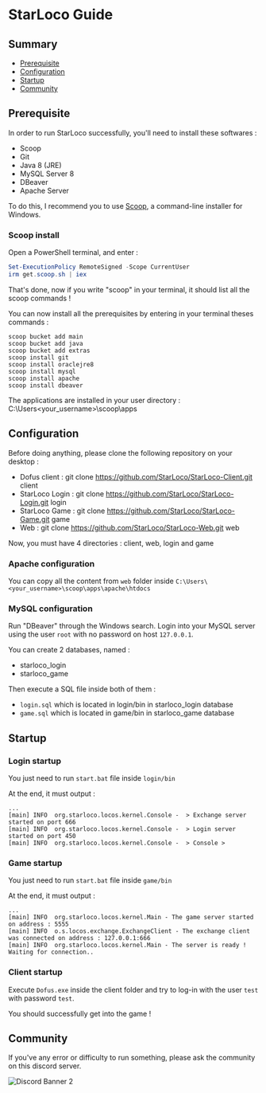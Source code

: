 # StarLoco Guide

## Summary
- [Prerequisite](#prerequisiteg)
- [Configuration](#configuration)
- [Startup](#startup)
- [Community](#community)

## Prerequisite

In order to run StarLoco successfully, you'll need to install these softwares :
- Scoop
- Git
- Java 8 (JRE)
- MySQL Server 8
- DBeaver
- Apache Server

To do this, I recommend you to use [Scoop](https://scoop.sh/), a command-line installer for Windows.

### Scoop install
Open a PowerShell terminal, and enter :
```powershell
Set-ExecutionPolicy RemoteSigned -Scope CurrentUser
irm get.scoop.sh | iex
```
That's done, now if you write "scoop" in your terminal, it should list all the scoop commands !

You can now install all the prerequisites by entering in your terminal theses commands :
```
scoop bucket add main
scoop bucket add java
scoop bucket add extras
scoop install git
scoop install oraclejre8
scoop install mysql
scoop install apache
scoop install dbeaver
```

The applications are installed in your user directory : C:\Users\<your_username>\scoop\apps

## Configuration

Before doing anything, please clone the following repository on your desktop :
- Dofus client : git clone https://github.com/StarLoco/StarLoco-Client.git client
- StarLoco Login : git clone https://github.com/StarLoco/StarLoco-Login.git login
- StarLoco Game : git clone https://github.com/StarLoco/StarLoco-Game.git game
- Web : git clone https://github.com/StarLoco/StarLoco-Web.git web

Now, you must have 4 directories : client, web, login and game

### Apache configuration

You can copy all the content from `web` folder inside `C:\Users\<your_username>\scoop\apps\apache\htdocs`

### MySQL configuration

Run "DBeaver" through the Windows search. Login into your MySQL server using the user `root` with no password on host `127.0.0.1`.

You can create 2 databases, named :
- starloco_login
- starloco_game

Then execute a SQL file inside both of them :
- `login.sql` which is located in login/bin in starloco_login database
- `game.sql` which is located in game/bin in starloco_game database

## Startup

### Login startup

You just need to run `start.bat` file inside `login/bin`

At the end, it must output :
```
...
[main] INFO  org.starloco.locos.kernel.Console -  > Exchange server started on port 666
[main] INFO  org.starloco.locos.kernel.Console -  > Login server started on port 450
[main] INFO  org.starloco.locos.kernel.Console -  > Console >
```

### Game startup
You just need to run `start.bat` file inside `game/bin`

At the end, it must output :
```
...
[main] INFO  org.starloco.locos.kernel.Main - The game server started on address : 5555
[main] INFO  o.s.locos.exchange.ExchangeClient - The exchange client was connected on address : 127.0.0.1:666
[main] INFO  org.starloco.locos.kernel.Main - The server is ready ! Waiting for connection..
```

### Client startup

Execute `Dofus.exe` inside the client folder and try to log-in with the user `test` with password `test`.

You should successfully get into the game !

## Community

If you've any error or difficulty to run something, please ask the community on this discord server.

![Discord Banner 2](https://discordapp.com/api/guilds/856945561421086730/widget.png?style=banner2)




